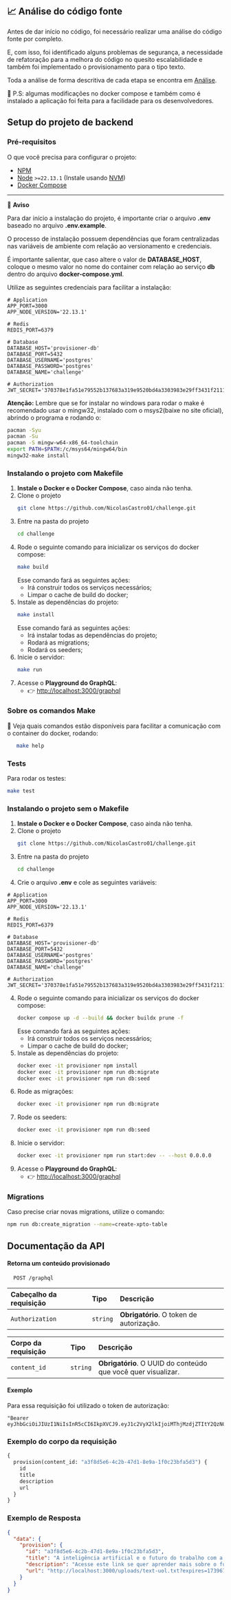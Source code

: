 ## 📈 Análise do código fonte

Antes de dar início no código, foi necessário realizar uma análise do código fonte por completo.

E, com isso, foi identificado alguns problemas de segurança, a necessidade de refatoração para a melhora do código no quesito escalabilidade e também foi implementado o provisionamento para o tipo texto.

Toda a análise de forma descritiva de cada etapa se encontra em [Análise](https://docs.google.com/document/d/1A5yAtCUf_rU6EElN5Afj2QeMsnL0TScFHfNoiGxk4OQ/edit?usp=sharing).

🚨 P.S: algumas modificações no docker compose e também como é instalado a aplicação foi feita para a facilidade para os desenvolvedores.

## Setup do projeto de backend

### Pré-requisitos

O que você precisa para configurar o projeto:

- [NPM](https://www.npmjs.com/)
- [Node](https://nodejs.org/en/) `>=22.13.1` (Instale usando [NVM](https://github.com/nvm-sh/nvm))
- [Docker Compose](https://docs.docker.com/compose/)

---

🚨 **Aviso**

Para dar início a instalação do projeto, é importante criar o arquivo **.env** baseado no arquivo **.env.example**.

O processo de instalação possuem dependências que foram centralizadas nas variáveis de ambiente com relação ao versionamento e credenciais.

É importante salientar, que caso altere o valor de **DATABASE_HOST**, coloque o mesmo valor no nome do container com relação ao serviço **db** dentro do arquivo **docker-compose.yml**.

Utilize as seguintes credenciais para facilitar a instalação:

```env
# Application
APP_PORT=3000
APP_NODE_VERSION='22.13.1'

# Redis
REDIS_PORT=6379

# Database
DATABASE_HOST='provisioner-db'
DATABASE_PORT=5432
DATABASE_USERNAME='postgres'
DATABASE_PASSWORD='postgres'
DATABASE_NAME='challenge'

# Authorization
JWT_SECRET='370378e1fa51e79552b137683a319e9520bd4a3303983e29ff3431f2111176f4'
```

**Atenção:**
Lembre que se for instalar no windows para rodar o make é recomendado usar o mingw32, instalado com o msys2(baixe no site oficial), abrindo o programa e rodando o:

```bash
pacman -Syu
pacman -Su
pacman -S mingw-w64-x86_64-toolchain
export PATH=$PATH:/c/msys64/mingw64/bin
mingw32-make install
```

### Instalando o projeto com Makefile

1. **Instale o Docker e o Docker Compose**, caso ainda não tenha.
2. Clone o projeto
   ```bash
   git clone https://github.com/NicolasCastro01/challenge.git
   ```
3. Entre na pasta do projeto
   ```bash
   cd challenge
   ```
4. Rode o seguinte comando para inicializar os serviços do docker compose:
   ```bash
   make build
   ```
   Esse comando fará as seguintes ações:
   - Irá construir todos os serviços necessários;
   - Limpar o cache de build do docker;
5. Instale as dependências do projeto:
   ```bash
   make install
   ```
   Esse comando fará as seguintes ações:
   - Irá instalar todas as dependências do projeto;
   - Rodará as migrations;
   - Rodará os seeders;
6. Inicie o servidor:
   ```bash
   make run
   ```
7. Acesse o **Playground do GraphQL**:
   - 👉 [http://localhost:3000/graphql](http://localhost:3000/graphql)

### Sobre os comandos Make

🚨 Veja quais comandos estão disponíveis para facilitar a comunicação com o container do docker, rodando:

```bash
   make help
```

### Tests

Para rodar os testes:

```bash
make test
```

### Instalando o projeto sem o Makefile

1. **Instale o Docker e o Docker Compose**, caso ainda não tenha.
2. Clone o projeto
   ```bash
   git clone https://github.com/NicolasCastro01/challenge.git
   ```
3. Entre na pasta do projeto
   ```bash
   cd challenge
   ```
4. Crie o arquivo **.env** e cole as seguintes variáveis:

```env
# Application
APP_PORT=3000
APP_NODE_VERSION='22.13.1'

# Redis
REDIS_PORT=6379

# Database
DATABASE_HOST='provisioner-db'
DATABASE_PORT=5432
DATABASE_USERNAME='postgres'
DATABASE_PASSWORD='postgres'
DATABASE_NAME='challenge'

# Authorization
JWT_SECRET='370378e1fa51e79552b137683a319e9520bd4a3303983e29ff3431f2111176f4'
```

4. Rode o seguinte comando para inicializar os serviços do docker compose:
   ```bash
   docker compose up -d --build && docker buildx prune -f
   ```
   Esse comando fará as seguintes ações:
   - Irá construir todos os serviços necessários;
   - Limpar o cache de build do docker;
5. Instale as dependências do projeto:
   ```bash
   docker exec -it provisioner npm install
   docker exec -it provisioner npm run db:migrate
   docker exec -it provisioner npm run db:seed
   ```
6. Rode as migrações:
   ```bash
   docker exec -it provisioner npm run db:migrate
   ```
7. Rode os seeders:
   ```bash
   docker exec -it provisioner npm run db:seed
   ```
8. Inicie o servidor:
   ```bash
   docker exec -it provisioner npm run start:dev -- --host 0.0.0.0
   ```
9. Acesse o **Playground do GraphQL**:
   - 👉 [http://localhost:3000/graphql](http://localhost:3000/graphql)

### Migrations

Caso precise criar novas migrations, utilize o comando:

```bash
npm run db:create_migration --name=create-xpto-table
```

## Documentação da API

#### Retorna um conteúdo provisionado

```http
  POST /graphql
```

| Cabeçalho da requisição | Tipo     | Descrição                                |
| :---------------------- | :------- | :--------------------------------------- |
| `Authorization`         | `string` | **Obrigatório**. O token de autorização. |

| Corpo da requisição | Tipo     | Descrição                                                     |
| :------------------ | :------- | :------------------------------------------------------------ |
| `content_id`        | `string` | **Obrigatório**. O UUID do conteúdo que você quer visualizar. |

#### Exemplo

Para essa requisição foi utilizado o token de autorização:

```
"Bearer eyJhbGciOiJIUzI1NiIsInR5cCI6IkpXVCJ9.eyJ1c2VyX2lkIjoiMThjMzdjZTItY2QzNC00MzA1LTljYTQtYzE1ZmM3MzZiZWFjIn0.pqWRiyQuvWRVQgIzKvQ85RrBwSF5KxeGZrkFvKt2CG8"
```

### Exemplo do corpo da requisição

```graphql
{
  provision(content_id: "a3f8d5e6-4c2b-47d1-8e9a-1f0c23bfa5d3") {
    id
    title
    description
    url
  }
}
```

### Exemplo de Resposta

```json
{
  "data": {
    "provision": {
      "id": "a3f8d5e6-4c2b-47d1-8e9a-1f0c23bfa5d3",
      "title": "A inteligência artificial e o futuro do trabalho com a sua otimização",
      "description": "Acesse este link se quer aprender mais sobre o futuro da programação com a inteligência artificial.",
      "url": "http://localhost:3000/uploads/text-uol.txt?expires=1739676226&signature=w1bqsr"
    }
  }
}
```
